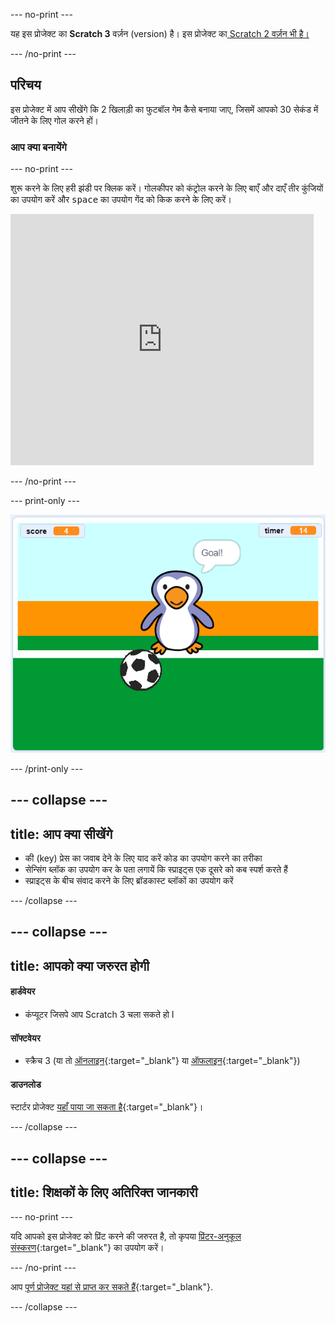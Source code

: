 --- no-print ---

यह इस प्रोजेक्ट का **Scratch 3** वर्ज़न (version) है। इस प्रोजेक्ट का[ Scratch 2 वर्ज़न भी है।](https://projects.raspberrypi.org/hi-IN/projects/beat-the-goalie-scratch2)

--- /no-print ---

## परिचय

इस प्रोजेक्ट में आप सीखेंगे कि 2 खिलाड़ी का फुटबॉल गेम कैसे बनाया जाए, जिसमें आपको 30 सेकंड में जीतने के लिए गोल करने हों।

### आप क्या बनायेंगे

--- no-print ---

शुरू करने के लिए हरी झंडी पर क्लिक करें। गोलकीपर को कंट्रोल करने के लिए बाएँ और दाएँ तीर कुंजियों का उपयोग करें और <kbd>space</kbd> का उपयोग गेंद को किक करने के लिए करें।

<div class="scratch-preview">
  <iframe allowtransparency="true" width="485" height="402" src="https://scratch.mit.edu/projects/embed/285942132/?autostart=false" frameborder="0" scrolling="no"></iframe>
</div>

--- /no-print ---

--- print-only ---

![खेल का स्क्रीनशॉट](images/goalie-final.png)

--- /print-only ---

--- collapse ---
---
title: आप क्या सीखेंगे
---

- की (key) प्रेस का जवाब देने के लिए  याद करें कोड का उपयोग करने का तरीका
- सेन्सिंग ब्लॉक का उपयोग कर के पता लगायें कि स्प्राइट्स एक दूसरे को कब स्पर्श करते हैं
- स्प्राइट्स के बीच संवाद करने के लिए ब्रॉडकास्ट ब्लॉकों का उपयोग करें

--- /collapse ---

--- collapse ---
---
title: आपको क्या जरुरत होगी
---

#### हार्डवेयर

+ कंप्यूटर जिसपे आप  Scratch 3 चला सकते हो I

#### सॉफ्टवेयर

+ स्क्रैच 3 (या तो [ऑनलाइन](https://rpf.io/scratchon){:target="_blank"} या [ऑफलाइन](https://rpf.io/scratchoff){:target="_blank"})

#### डाउनलोड

स्टार्टर प्रोजेक्ट [यहाँ पाया जा सकता है](https://rpf.io/p/hi-IN/beat-the-goalie-go){:target="_blank"}।

--- /collapse ---

--- collapse ---
---
title: शिक्षकों के लिए अतिरिक्त जानकारी
---

--- no-print ---

यदि आपको इस प्रोजेक्ट को प्रिंट करने की जरुरत है, तो कृपया [प्रिंटर-अनुकूल संस्करण](https://projects.raspberrypi.org/hi-IN/projects/beat-the-goalie/print){:target="_blank"} का उपयोग करें। 

--- /no-print ---

आप [पूर्ण प्रोजेक्ट यहां से प्राप्त कर सकते हैं](https://rpf.io/p/hi-IN/beat-the-goalie-get){:target="_blank"}.

--- /collapse ---
